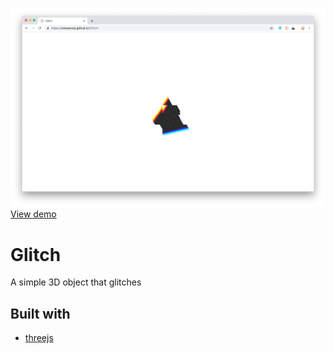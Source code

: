 ![alt text](./screenshot-white.png)
[View demo](https://wwwannes.github.io/Glitch/)

# Glitch
A simple 3D object that glitches

## Built with 
- [threejs](https://threejs.org/)
